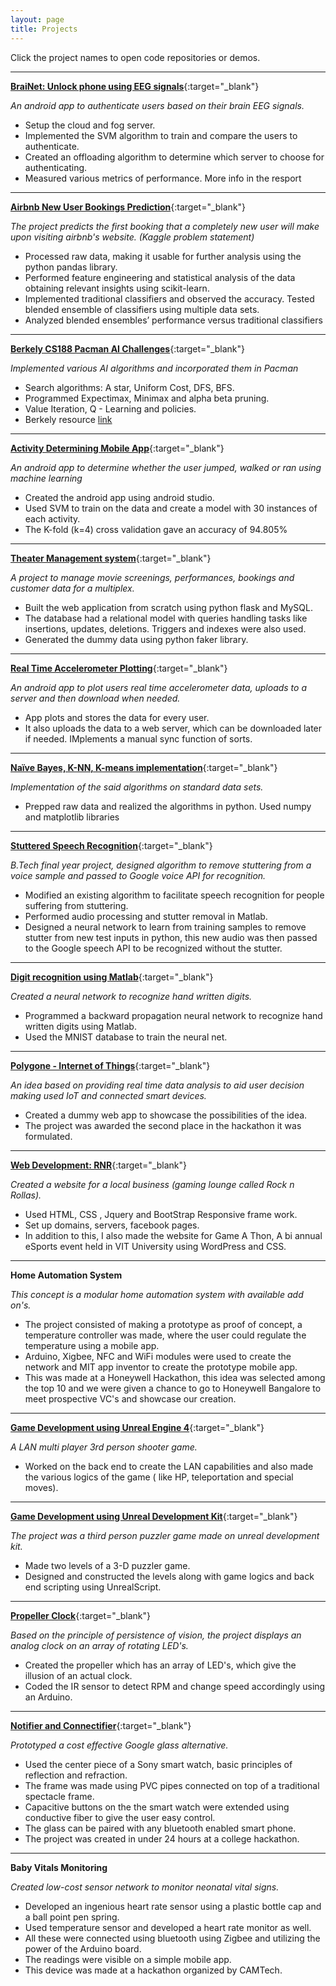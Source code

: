 ```yaml
---
layout: page
title: Projects
---
```


Click the project names to open code repositories or demos.


---
[**BraiNet: Unlock phone using EEG signals**](https://github.com/khannasarthak/BraiNetMCProject){:target="_blank"}

*An android app to authenticate users based on their brain EEG signals.*

   * Setup the cloud and fog server. 
   * Implemented the SVM algorithm to train and compare the users to authenticate.
   * Created an offloading algorithm to determine which server to choose for authenticating.
   * Measured various metrics of performance. More info in the resport

---
[**Airbnb New User Bookings Prediction**](https://github.com/khannasarthak/Airbnb-sml){:target="_blank"}

*The project predicts the first booking that a completely new user will make upon visiting airbnb's website. (Kaggle problem statement)*

   * Processed raw data, making it usable for further analysis using the python pandas library.
   * Performed feature engineering and statistical analysis of the data obtaining relevant insights using scikit-learn.
   * Implemented traditional classifiers and observed the accuracy. Tested blended ensemble of classifiers using multiple data sets.
   * Analyzed blended ensembles’ performance versus traditional classifiers

---
[**Berkely CS188 Pacman AI Challenges**](https://github.com/khannasarthak/AI){:target="_blank"}

*Implemented various AI algorithms and incorporated them in Pacman*

   * Search algorithms: A star, Uniform Cost, DFS, BFS.
   * Programmed Expectimax, Minimax and alpha beta pruning.
   * Value Iteration, Q - Learning and policies.
   * Berkely resource [link](http://ai.berkeley.edu/project_overview.html)

---
[**Activity Determining Mobile App**](https://github.com/khannasarthak/DetermineActivityApp){:target="_blank"}

*An android app to determine whether the user jumped, walked or ran using machine learning*

   * Created the android app using android studio. 
   * Used SVM to train on the data and create a model with 30 instances of each activity.
   * The K-fold (k=4) cross validation gave an accuracy of 94.805%

---
[**Theater Management system**](https://github.com/khannasarthak/DMProject-SK){:target="_blank"}

*A project to manage movie screenings, performances, bookings and customer data for a multiplex.*

   * Built the web application from scratch using python flask and MySQL. 
   * The database had a relational model with queries handling tasks like insertions, updates, deletions. Triggers and indexes were also used.
   * Generated the dummy data using python faker library.

---
[**Real Time Accelerometer Plotting**](https://github.com/khannasarthak/HealthMonitorAppv2){:target="_blank"}

*An android app to plot users real time accelerometer data, uploads to a server and then download when needed.*

   * App plots and stores the data for every user.
   * It also uploads the data to a web server, which can be downloaded later if needed. IMplements a manual sync function of sorts.
   
---
[**Naïve Bayes, K-NN, K-means implementation**](https://github.com/khannasarthak/ML){:target="_blank"}

*Implementation of the said algorithms on standard data sets.*

   * Prepped raw data and realized the algorithms in python. Used numpy and matplotlib libraries

---
[**Stuttered Speech Recognition**](https://github.com/khannasarthak/Stuttered-Speech-recognition){:target="_blank"}

*B.Tech final year project, designed algorithm to remove stuttering from a voice sample and passed to Google voice API for recognition.*

   * Modified an existing algorithm to facilitate speech recognition for people suffering from stuttering.
   * Performed audio processing and stutter removal in Matlab.
   * Designed a neural network to learn from training samples to remove stutter from new test inputs in python, this new audio was then passed to the Google speech API to be recognized without the stutter.

---
[**Digit recognition using Matlab**](https://github.com/khannasarthak/Digit-Recognition-using-Neural-Networks){:target="_blank"}

*Created a neural network to recognize hand written digits.*

   * Programmed a backward propagation neural network to recognize hand written digits using Matlab.
   * Used the MNIST database to train the neural net.

---
[**Polygone - Internet of Things**](https://github.com/khannasarthak/weHack2015LiftBoys){:target="_blank"}

*An idea based on providing real time data analysis to aid user decision making used IoT and connected smart devices.*

   * Created a dummy web app to showcase the possibilities of the idea.
   * The project was awarded the second place in the hackathon it was formulated.

 ---
[**Web Development: RNR**](https://github.com/khannasarthak/RNRwebsite){:target="_blank"}

*Created a website for a local business (gaming lounge called Rock n Rollas).*

   * Used HTML, CSS , Jquery and BootStrap Responsive frame work.
   * Set up domains, servers, facebook pages.
   * In addition to this, I also made the website for Game A Thon, A bi annual eSports event held in VIT University using WordPress and CSS. 

---
**Home Automation System**

*This concept is a modular home automation system with available add on's.*

   * The project consisted of making a prototype as proof of concept, a temperature controller was made, where the user could regulate the temperature using a mobile app. 
   * Arduino, Xigbee, NFC and WiFi modules were used to create the network and MIT app inventor to create the prototype mobile app.
   * This was made at a Honeywell Hackathon, this idea was selected among the top 10 and we were given a chance to go to Honeywell Bangalore  to meet prospective VC's and showcase our creation.

---
[**Game Development using Unreal Engine 4**](https://www.youtube.com/watch?v=yN54R70IJyU){:target="_blank"}

*A LAN multi player 3rd person shooter game.* 

   * Worked on the back end to create the LAN capabilities and also made the various logics of the game ( like HP, teleportation and special moves).

---
[**Game Development using Unreal Development Kit**](https://www.youtube.com/watch?v=fN8PgJOeTRU){:target="_blank"}

*The project was a third person puzzler game made on unreal development kit.*

   * Made two levels of a 3-D puzzler game.
   * Designed and constructed the levels along with game logics and back end scripting using UnrealScript.

---
[**Propeller Clock**](https://www.youtube.com/watch?v=rvjXhWs6Akk){:target="_blank"}

*Based on the principle of persistence of vision, the project displays an analog clock on an array of rotating LED's.*
 
   * Created the propeller which has an array of LED's, which give the illusion of an actual clock.
   * Coded the IR sensor to detect RPM and change speed accordingly using an Arduino.

---
[**Notifier and Connectifier**](https://github.com/khannasarthak/Notifier-N-Connectifier){:target="_blank"}

*Prototyped a cost effective Google glass alternative.*

   * Used the center piece of a Sony smart watch, basic principles of reflection and refraction. 
   * The frame was made using PVC pipes connected on top of a traditional spectacle frame.
   * Capacitive buttons on the the smart watch were extended using conductive fiber to give the user easy control.
   * The glass can be paired with any bluetooth enabled smart phone.
   * The project was created in under 24 hours at a college hackathon.

---
**Baby Vitals Monitoring**

*Created low-cost sensor network to monitor neonatal vital signs.*

   * Developed an ingenious heart rate sensor using a plastic bottle cap and a ball point pen spring.
   * Used temperature sensor and developed a heart rate monitor as well. 
   * All these were connected using bluetooth using Zigbee and utilizing the power of the Arduino board. 
   * The readings were visible on a simple mobile app. 
   * This device was made at a hackathon organized by CAMTech.


